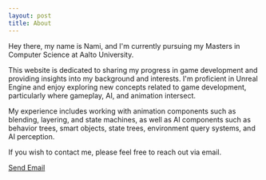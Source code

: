 ```yaml
---
layout: post
title: About
---
```


Hey there, my name is Nami, and I'm currently pursuing my Masters in Computer Science at Aalto University.

This website is dedicated to sharing my progress in game development and providing insights into my background and interests. I'm proficient in Unreal Engine and enjoy exploring new concepts related to game development, particularly where gameplay, AI, and animation intersect.

My experience includes working with animation components such as blending, layering, and state machines, as well as AI components such as behavior trees, smart objects, state trees, environment query systems, and AI perception.

If you wish to contact me, please feel free to reach out via email.

<a href = "mailto: naminaziri1@gmail.com">Send Email </a>


